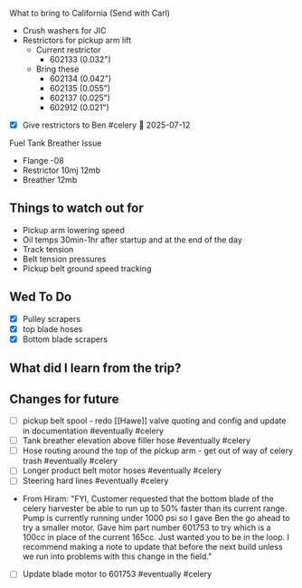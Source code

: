What to bring to California (Send with Carl)
- Crush washers for JIC
- Restrictors for pickup arm lift
	- Current restrictor
		- 602133 (0.032")
	- Bring these
		- 602134 (0.042")
		- 602135 (0.055")
		- 602137 (0.025")
		- 602912 (0.021")
- [x] Give restrictors to Ben #celery 📅 2025-07-12

Fuel Tank Breather Issue
- Flange -08
- Restrictor 10mj  12mb
- Breather 12mb

## Things to watch out for
- Pickup arm lowering speed
- Oil temps 30min-1hr after startup and at the end of the day
- Track tension
- Belt tension pressures
- Pickup belt ground speed tracking

## Wed To Do
- [x] Pulley scrapers
- [x] top blade hoses
- [x] Bottom blade scrapers

## What did I learn from the trip?

## Changes for future
- [ ] pickup belt spool - redo [[Hawe]] valve quoting and config and update in documentation #eventually #celery
- [ ] Tank breather elevation above filler hose #eventually #celery
- [ ] Hose routing around the top of the pickup arm - get out of way of celery trash #eventually #celery
- [ ] Longer product belt motor hoses #eventually #celery
- [ ] Steering hard lines #eventually #celery
- From Hiram: "FYI, Customer requested that the bottom blade of the celery harvester be able to run up to 50% faster than its current range. Pump is currently running under 1000 psi so I gave Ben the go ahead to try a smaller motor. Gave him part number 601753 to try which is a 100cc in place of the current 165cc. Just wanted you to be in the loop. I recommend making a note to update that before the next build unless we run into problems with this change in the field."
- [ ] Update blade motor to 601753 #eventually #celery
